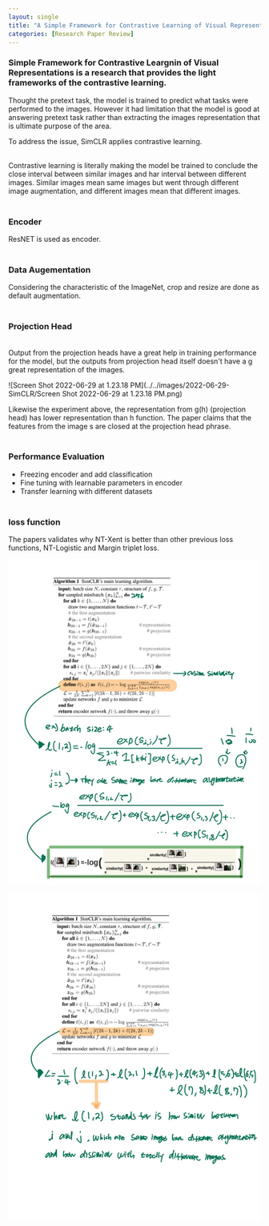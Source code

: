 ```yaml
---
layout: single
title: "A Simple Framework for Contrastive Learning of Visual Representations"
categories: [Research Paper Review]
---
```


### Simple Framework for Contrastive Leargnin of Visual Representations is a research that provides the light frameworks of the contrastive learning. 



Thought the pretext task, the model is trained to predict what tasks were performed to the images. However it had limitation that the model is good at answering pretext task rather than extracting the images representation that is ultimate purpose of the area.



To address the issue, SimCLR applies contrastive learning.

<br>Contrastive learning is literally making the model be trained to conclude the close interval between similar images and har interval between different images. Similar images mean same images but went through different image augmentation, and different images mean that different images. 



### <br>Encoder

ResNET is used as encoder.



### <br>Data Augementation

Considering the characteristic of the ImageNet, crop and resize are done as default augmentation.



### <br>Projection Head

<br>Output from the projection heads have a great help in training performance for the model, but the outputs from projection head itself doesn't have a g great representation of the images.

![Screen Shot 2022-06-29 at 1.23.18 PM](../../images/2022-06-29-SimCLR/Screen Shot 2022-06-29 at 1.23.18 PM.png)

Likewise the experiment above, the representation from g(h) (projection head) has lower representation than h function. The paper claims that the features from the image s are closed at the projection head phrase.

### <br>Performance Evaluation

- Freezing encoder and add classification 
- Fine tuning with learnable parameters in encoder
- Transfer learning with different datasets

### <br>loss function

The papers validates why NT-Xent is better than other previous loss functions, NT-Logistic and Margin triplet loss.<br>

![NT-Xent-1](../../images/2022-06-29-SimCLR/NT-Xent-1.jpg)



![NT-Xent-2](../../images/2022-06-29-SimCLR/NT-Xent-2.jpg)





















